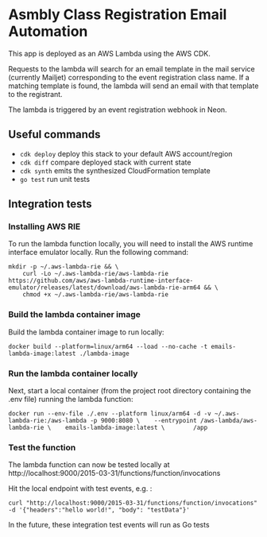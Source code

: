# Asmbly Class Registration Email Automation

This app is deployed as an AWS Lambda using the AWS CDK.

Requests to the lambda will search for an email template in the mail service
(currently Mailjet) corresponding to the event registration class name. If a
matching template is found, the lambda will send an email with that template to
the registrant.

The lambda is triggered by an event registration webhook in Neon.

## Useful commands

- `cdk deploy` deploy this stack to your default AWS account/region
- `cdk diff` compare deployed stack with current state
- `cdk synth` emits the synthesized CloudFormation template
- `go test` run unit tests

## Integration tests

### Installing AWS RIE

To run the lambda function locally, you will need to install the AWS runtime
interface emulator locally. Run the following command:

```
mkdir -p ~/.aws-lambda-rie && \
    curl -Lo ~/.aws-lambda-rie/aws-lambda-rie https://github.com/aws/aws-lambda-runtime-interface-emulator/releases/latest/download/aws-lambda-rie-arm64 && \
    chmod +x ~/.aws-lambda-rie/aws-lambda-rie
```

### Build the lambda container image

Build the lambda container image to run locally:

```
docker build --platform=linux/arm64 --load --no-cache -t emails-lambda-image:latest ./lambda-image
```

### Run the lambda container locally

Next, start a local container (from the project root directory containing the
.env file) running the lambda function:

```
docker run --env-file ./.env --platform linux/arm64 -d -v ~/.aws-lambda-rie:/aws-lambda -p 9000:8080 \    --entrypoint /aws-lambda/aws-lambda-rie \    emails-lambda-image:latest \        /app
```

### Test the function

The lambda function can now be tested locally at
http://localhost:9000/2015-03-31/functions/function/invocations

Hit the local endpoint with test events, e.g. :

```
curl "http://localhost:9000/2015-03-31/functions/function/invocations" -d '{"headers":"hello world!", "body": "testData"}'
```

In the future, these integration test events will run as Go tests
